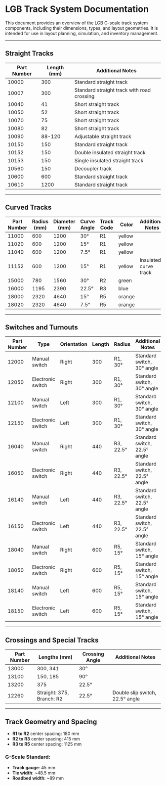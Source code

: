 # LGB Track System Documentation

This document provides an overview of the LGB G-scale track system components, including their dimensions, types, and layout geometries. It is intended for use in layout planning, simulation, and inventory management.

---

## Straight Tracks

| Part Number | Length (mm) | Additional Notes                           |
| ----------- | ----------- | ------------------------------------------ |
| 10000       | 300         | Standard straight track                    |
| 10007       | 300         | Standard straight track with road crossing |
| 10040       | 41          | Short straight track                       |
| 10050       | 52          | Short straight track                       |
| 10070       | 75          | Short straight track                       |
| 10080       | 82          | Short straight track                       |
| 10090       | 88-120      | Adjustable straight track                  |
| 10150       | 150         | Standard straight track                    |
| 10152       | 150         | Double insulated straight track            |
| 10153       | 150         | Single insulated straight track            |
| 10560       | 150         | Decoupler track                            |
| 10600       | 600         | Standard straight track                    |
| 10610       | 1200        | Standard straight track                    |

---

## Curved Tracks

| Part Number | Radius (mm) | Diameter (mm) | Curve Angle | Track Code | Color  | Additional Notes      |
| ----------- | ----------- | ------------- | ----------- | ---------- | ------ | --------------------- |
| 11000       | 600         | 1200          | 30°         | R1         | yellow |                       |
| 11020       | 600         | 1200          | 15°         | R1         | yellow |                       |
| 11040       | 600         | 1200          | 7.5°        | R1         | yellow |                       |
| 11152       | 600         | 1200          | 15°         | R1         | yellow | Insulated curve track |
| 15000       | 780         | 1560          | 30°         | R2         | green  |                       |
| 16000       | 1195        | 2390          | 22.5°       | R3         | blue   |                       |
| 18000       | 2320        | 4640          | 15°         | R5         | orange |                       |
| 18020       | 2320        | 4640          | 7.5°        | R5         | orange |                       |
---

## Switches and Turnouts

| Part Number | Type               | Orientation | Length | Radius    | Additional Notes                |
| ----------- | ------------------ | ----------- | ------ | --------- | ------------------------------- |
| 12000       | Manual switch      | Right       | 300    | R1, 30°   | Standard switch, 30° angle      |
| 12050       | Electronic switch  | Right       | 300    | R1, 30°   | Standard switch, 30° angle      |
| 12100       | Manual switch      | Left        | 300    | R1, 30°   | Standard switch, 30° angle      |
| 12150       | Electronic switch  | Left        | 300    | R1, 30°   | Standard switch, 30° angle      |
| 16040       | Manual switch      | Right       | 440    | R3, 22.5° | Standard switch, 22.5° angle    |
| 16050       | Electronic switch  | Right       | 440    | R3, 22.5° | Standard switch, 22.5° angle    |
| 16140       | Manual switch      | Left        | 440    | R3, 22.5° | Standard switch, 22.5° angle    |
| 16150       | Electronic switch  | Left        | 440    | R3, 22.5° | Standard switch, 22.5° angle    |
| 18040       | Manual switch      | Right       | 600    | R5, 15°   | Standard switch, 15° angle      |
| 18050       | Electronic switch  | Right       | 600    | R5, 15°   | Standard switch, 15° angle      |
| 18140       | Manual switch      | Left        | 600    | R5, 15°   | Standard switch, 15° angle      |
| 18150       | Electronic switch  | Left        | 600    | R5, 15°   | Standard switch, 15° angle      |
---

## Crossings and Special Tracks

| Part Number | Lengths (mm)              | Crossing Angle | Additional Notes                |
| ----------- | ------------------------- | -------------- | ------------------------------- |
| 13000       | 300, 341                  | 30°            |                                 |
| 13100       | 150, 185                  | 90°            |                                 |
| 13200       | 375                       | 22.5°          |                                 |
| 12260       | Straight: 375, Branch: R2 | 22.5°          | Double slip switch, 22.5° angle |

---

## Track Geometry and Spacing

* **R1 to R2** center spacing: 180 mm
* **R2 to R3** center spacing: 415 mm
* **R3 to R5** center spacing: 1125 mm

### G-Scale Standard:

* **Track gauge**: 45 mm
* **Tie width**: \~48.5 mm
* **Roadbed width**: \~89 mm
